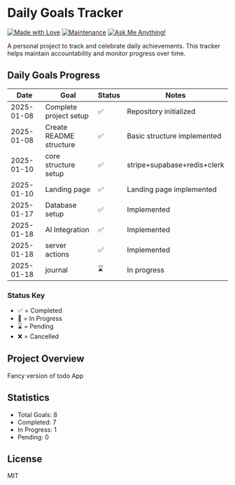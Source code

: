 # Daily Goals Tracker

[![Made with Love](https://img.shields.io/badge/Made%20with-Passion-hs77we9.svg)](/)
[![Maintenance](https://img.shields.io/badge/Maintained%3F-yes-green.svg)](/)
[![Ask Me Anything!](https://img.shields.io/badge/Ask%20me-anything-1abc9c.svg)](/)

A personal project to track and celebrate daily achievements. This tracker helps maintain accountability and monitor progress over time.

## Daily Goals Progress

| Date | Goal | Status | Notes |
|------|------|--------|-------|
| 2025-01-08 | Complete project setup | :white_check_mark: | Repository initialized |
| 2025-01-08 | Create README structure | :white_check_mark: | Basic structure implemented |
| 2025-01-10 | core structure setup | :white_check_mark: | stripe+supabase+redis+clerk |
| 2025-01-10 | Landing page | :white_check_mark: | Landing page implemented |
| 2025-01-17 | Database setup  | :white_check_mark: | Implemented |
| 2025-01-18 | AI Integration | :white_check_mark: | Implemented |
| 2025-01-18 | server actions | :white_check_mark: | Implemented |
| 2025-01-18 | journal | :hourglass: | In progress |


### Status Key
- :white_check_mark: = Completed
- :construction: = In Progress
- :hourglass: = Pending
- :x: = Cancelled

## Project Overview
Fancy version of todo App

## Statistics

- Total Goals: 8
- Completed: 7
- In Progress: 1
- Pending: 0

## License
MIT
